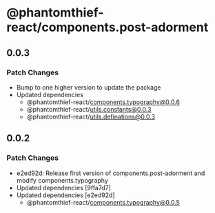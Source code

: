 # @phantomthief-react/components.post-adorment

## 0.0.3

### Patch Changes

- Bump to one higher version to update the package
- Updated dependencies
  - @phantomthief-react/components.typography@0.0.6
  - @phantomthief-react/utils.constants@0.0.3
  - @phantomthief-react/utils.definations@0.0.3

## 0.0.2

### Patch Changes

- e2ed92d: Release first version of components.post-adorment and modify components.typography
- Updated dependencies [9ffa7d7]
- Updated dependencies [e2ed92d]
  - @phantomthief-react/components.typography@0.0.5
